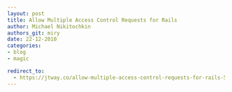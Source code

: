 ```yaml
---
layout: post
title: Allow Multiple Access Control Requests for Rails
author: Michael Nikitochkin
authors_git: miry
date: 22-12-2010
categories:
- blog
- magic

redirect_to:
  - https://jtway.co/allow-multiple-access-control-requests-for-rails-50d1162c1425
---
```

